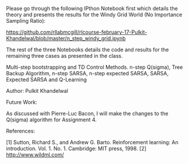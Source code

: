 Please go through the following IPthon Notebook first which details the theory and presents the results for the Windy Grid World (No Importance Sampling Ratio):

https://github.com/rllabmcgill/rlcourse-february-17-Pulkit-Khandelwal/blob/master/n_step_windy_grid.ipynb

The rest of the three Notebooks details the code and results for the remaining three cases as presented in the class.


Multi-step bootstrapping and TD Control Methods.
n-step Q(sigma), Tree Backup Algorithm, n-step SARSA, n-step expected SARSA, SARSA, Expected SARSA and Q-Learning

Author: Pulkit Khandelwal

Future Work:

As discussed with Pierre-Luc Bacon, I will make the changes to the Q(sigma) algorithm for Assignment 4.

References:

[1] Sutton, Richard S., and Andrew G. Barto. Reinforcement learning: An introduction. Vol. 1. No. 1. Cambridge: MIT press, 1998.
[2] http://www.wildml.com/



